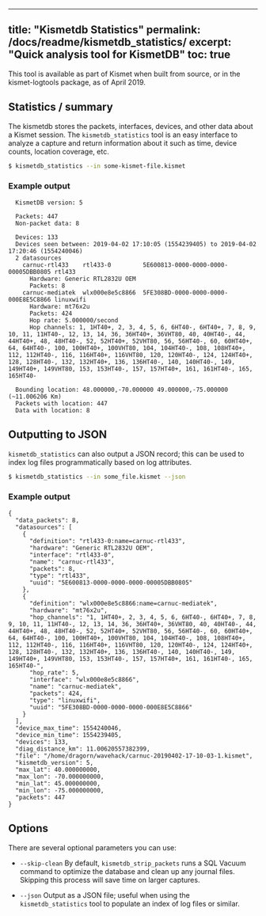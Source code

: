 
---
title: "Kismetdb Statistics"
permalink: /docs/readme/kismetdb_statistics/
excerpt: "Quick analysis tool for KismetDB"
toc: true
---

This tool is available as part of Kismet when built from source, or in the kismet-logtools package, as of April 2019.

## Statistics / summary

The kismetdb stores the packets, interfaces, devices, and other data about a Kismet session.  The `kismetdb_statistics` tool is an easy interface to analyze a capture and return information about it such as time, device counts, location coverage, etc.

```bash
$ kismetdb_statistics --in some-kismet-file.kismet
```

### Example output
```
  KismetDB version: 5

  Packets: 447
  Non-packet data: 8

  Devices: 133
  Devices seen between: 2019-04-02 17:10:05 (1554239405) to 2019-04-02 17:20:46 (1554240046)
  2 datasources
    carnuc-rtl433    rtl433-0         5E600813-0000-0000-0000-00005DBB0805 rtl433
      Hardware: Generic RTL2832U OEM
      Packets: 8
    carnuc-mediatek  wlx000e8e5c8866  5FE308BD-0000-0000-0000-000E8E5C8866 linuxwifi
      Hardware: mt76x2u
      Packets: 424
      Hop rate: 5.000000/second
      Hop channels: 1, 1HT40+, 2, 3, 4, 5, 6, 6HT40-, 6HT40+, 7, 8, 9, 10, 11, 11HT40-, 12, 13, 14, 36, 36HT40+, 36VHT80, 40, 40HT40-, 44, 44HT40+, 48, 48HT40-, 52, 52HT40+, 52VHT80, 56, 56HT40-, 60, 60HT40+, 64, 64HT40-, 100, 100HT40+, 100VHT80, 104, 104HT40-, 108, 108HT40+, 112, 112HT40-, 116, 116HT40+, 116VHT80, 120, 120HT40-, 124, 124HT40+, 128, 128HT40-, 132, 132HT40+, 136, 136HT40-, 140, 140HT40-, 149, 149HT40+, 149VHT80, 153, 153HT40-, 157, 157HT40+, 161, 161HT40-, 165, 165HT40-

  Bounding location: 48.000000,-70.000000 49.000000,-75.000000 (~11.006206 Km)
  Packets with location: 447
  Data with location: 8
```

## Outputting to JSON
`kismetdb_statistics` can also output a JSON record; this can be used to index log files programmatically based on log attributes.

```bash
$ kismetdb_statistics --in some_file.kismet --json 
```

### Example output
```
{
  "data_packets": 8,
  "datasources": [
    {
      "definition": "rtl433-0:name=carnuc-rtl433",
      "hardware": "Generic RTL2832U OEM",
      "interface": "rtl433-0",
      "name": "carnuc-rtl433",
      "packets": 8,
      "type": "rtl433",
      "uuid": "5E600813-0000-0000-0000-00005DBB0805"
    },
    {
      "definition": "wlx000e8e5c8866:name=carnuc-mediatek",
      "hardware": "mt76x2u",
      "hop_channels": "1, 1HT40+, 2, 3, 4, 5, 6, 6HT40-, 6HT40+, 7, 8, 9, 10, 11, 11HT40-, 12, 13, 14, 36, 36HT40+, 36VHT80, 40, 40HT40-, 44, 44HT40+, 48, 48HT40-, 52, 52HT40+, 52VHT80, 56, 56HT40-, 60, 60HT40+, 64, 64HT40-, 100, 100HT40+, 100VHT80, 104, 104HT40-, 108, 108HT40+, 112, 112HT40-, 116, 116HT40+, 116VHT80, 120, 120HT40-, 124, 124HT40+, 128, 128HT40-, 132, 132HT40+, 136, 136HT40-, 140, 140HT40-, 149, 149HT40+, 149VHT80, 153, 153HT40-, 157, 157HT40+, 161, 161HT40-, 165, 165HT40-",
      "hop_rate": 5,
      "interface": "wlx000e8e5c8866",
      "name": "carnuc-mediatek",
      "packets": 424,
      "type": "linuxwifi",
      "uuid": "5FE308BD-0000-0000-0000-000E8E5C8866"
    }
  ],
  "device_max_time": 1554240046,
  "device_min_time": 1554239405,
  "devices": 133,
  "diag_distance_km": 11.00620557382399,
  "file": "/home/dragorn/wavehack/carnuc-20190402-17-10-03-1.kismet",
  "kismetdb_version": 5,
  "max_lat": 40.000000000,
  "max_lon": -70.000000000,
  "min_lat": 45.000000000,
  "min_lon": -75.000000000,
  "packets": 447
}
```


## Options
There are several optional parameters you can use:

* `--skip-clean`
    By default, `kismetdb_strip_packets` runs a SQL Vacuum command to optimize the database and clean up any journal files.  Skipping this process will save time on larger captures.

* `--json`
    Output as a JSON file; useful when using the `kismetdb_statistics` tool to populate an index of log files or similar.
